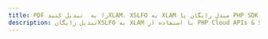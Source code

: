 ---title: PDF را به  تبدیل کنیدXLAM، XSLFO به XLAM مبدل رایگان یا PHP SDKdescription: تبدیل رایگانXSLFO به XLAM با استفاده از PHP Cloud APIs & SDK همچنین اسناد PDF را در Cloud ایجاد، ویرایش و رندر کنید.---